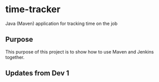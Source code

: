 # time-tracker
Java (Maven) application for tracking time on the job

## Purpose

This purpose of this project is to show how to use Maven and Jenkins together.

## Updates from Dev 1 
